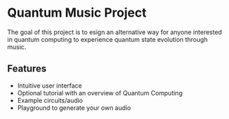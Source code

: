 # Quantum Music Project
The goal of this project is to esign an alternative way for anyone interested in quantum computing to experience quantum state evolution through music.
## Features
- Intuitive user interface
- Optional tutorial with an overview of Quantum Computing
- Example circuits/audio
- Playground to generate your own audio
